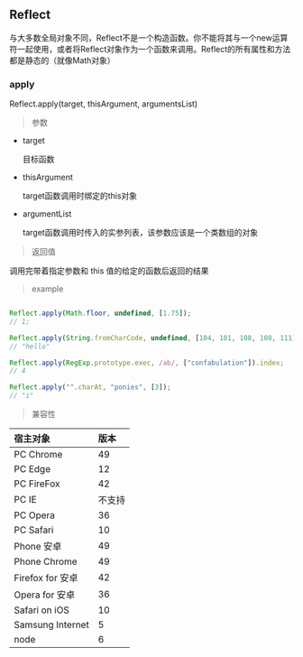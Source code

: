 ## Reflect

与大多数全局对象不同，Reflect不是一个构造函数。你不能将其与一个new运算符一起使用，或者将Reflect对象作为一个函数来调用。Reflect的所有属性和方法都是静态的（就像Math对象）

### apply

Reflect.apply(target, thisArgument, argumentsList)

> 参数

- target

    目标函数
- thisArgument

    target函数调用时绑定的this对象
- argumentList

    target函数调用时传入的实参列表，该参数应该是一个类数组的对象

> 返回值

调用完带着指定参数和 this 值的给定的函数后返回的结果

> example

``` javascript

Reflect.apply(Math.floor, undefined, [1.75]); 
// 1;

Reflect.apply(String.fromCharCode, undefined, [104, 101, 108, 108, 111]);
// "hello"

Reflect.apply(RegExp.prototype.exec, /ab/, ["confabulation"]).index;
// 4

Reflect.apply("".charAt, "ponies", [3]);
// "i"

```

> 兼容性

宿主对象| 版本
:--|:--
PC Chrome | 49
PC Edge | 12
PC FireFox | 42
PC IE | 不支持
PC Opera | 36
PC Safari | 10
Phone 安卓 | 49
Phone Chrome | 49
Firefox for 安卓 | 42
Opera for 安卓 | 36
Safari on iOS | 10
Samsung Internet | 5
node | 6